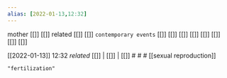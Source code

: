 ```yaml
---
alias: [2022-01-13,12:32]
---
```

 mother [[]] [[]]
 related [[]] [[]]
 `contemporary events` [[]] [[]] [[]] [[]] [[]] [[]] [[]] [[]]

[[2022-01-13]] 12:32 _related_ [[]] | [[]] | [[]] # # #
[[sexual reproduction]]
```query
"fertilization"
```